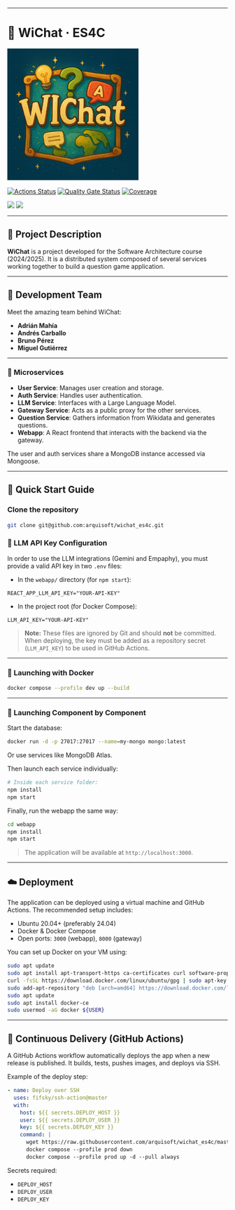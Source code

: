 
---

# 🤖 WiChat · ES4C

<p>
  <img src="webapp/src/assets/images/WIChat.png" width="300" alt="WiChat Logo">
</p>

[![Actions Status](https://github.com/arquisoft/wichat_es4c/workflows/CI%20for%20wichat_es4c/badge.svg)](https://github.com/arquisoft/wichat_es4c/actions)
[![Quality Gate Status](https://sonarcloud.io/api/project_badges/measure?project=Arquisoft_wichat_es4c&metric=alert_status)](https://sonarcloud.io/summary/new_code?id=Arquisoft_wichat_es4c)
[![Coverage](https://sonarcloud.io/api/project_badges/measure?project=Arquisoft_wichat_es4c&metric=coverage)](https://sonarcloud.io/summary/new_code?id=Arquisoft_wichat_es4c)

<p float="left">
  <img src="https://blog.wildix.com/wp-content/uploads/2020/06/react-logo.jpg" height="100">
  <img src="https://miro.medium.com/max/365/1*Jr3NFSKTfQWRUyjblBSKeg.png" height="100">
</p>

---

## 📌 Project Description

**WiChat** is a project developed for the Software Architecture course (2024/2025). It is a distributed system composed of several services working together to build a question game application.

---

## 👥 Development Team

Meet the amazing team behind WiChat:


- **Adrián Mahía**     
- **Andrés Carballo**  
- **Bruno Pérez**
- **Miguel Gutiérrez**

---

### 🧩 Microservices

- **User Service**: Manages user creation and storage.
- **Auth Service**: Handles user authentication.
- **LLM Service**: Interfaces with a Large Language Model.
- **Gateway Service**: Acts as a public proxy for the other services.
- **Question Service**: Gathers information from Wikidata and generates questions.
- **Webapp**: A React frontend that interacts with the backend via the gateway.

The user and auth services share a MongoDB instance accessed via Mongoose.

---

## 🚀 Quick Start Guide

### Clone the repository

```bash
git clone git@github.com:arquisoft/wichat_es4c.git
```

### 🔐 LLM API Key Configuration

In order to use the LLM integrations (Gemini and Empaphy), you must provide a valid API key in two `.env` files:

- In the `webapp/` directory (for `npm start`):
```env
REACT_APP_LLM_API_KEY="YOUR-API-KEY"
```

- In the project root (for Docker Compose):
```env
LLM_API_KEY="YOUR-API-KEY"
```

> **Note:** These files are ignored by Git and should **not** be committed. When deploying, the key must be added as a repository secret (`LLM_API_KEY`) to be used in GitHub Actions.

---

### 🐳 Launching with Docker

```bash
docker compose --profile dev up --build
```

---

### 🧱 Launching Component by Component

Start the database:

```bash
docker run -d -p 27017:27017 --name=my-mongo mongo:latest
```

Or use services like MongoDB Atlas.

Then launch each service individually:

```bash
# Inside each service folder:
npm install
npm start
```

Finally, run the webapp the same way:

```bash
cd webapp
npm install
npm start
```

> The application will be available at `http://localhost:3000`.

---

## ☁️ Deployment

The application can be deployed using a virtual machine and GitHub Actions. The recommended setup includes:

- Ubuntu 20.04+ (preferably 24.04)
- Docker & Docker Compose
- Open ports: `3000` (webapp), `8000` (gateway)

You can set up Docker on your VM using:

```bash
sudo apt update
sudo apt install apt-transport-https ca-certificates curl software-properties-common
curl -fsSL https://download.docker.com/linux/ubuntu/gpg | sudo apt-key add -
sudo add-apt-repository "deb [arch=amd64] https://download.docker.com/linux/ubuntu focal stable"
sudo apt update
sudo apt install docker-ce
sudo usermod -aG docker ${USER}
```

---

## 🔄 Continuous Delivery (GitHub Actions)

A GitHub Actions workflow automatically deploys the app when a new release is published. It builds, tests, pushes images, and deploys via SSH.

Example of the deploy step:

```yml
- name: Deploy over SSH
  uses: fifsky/ssh-action@master
  with:
    host: ${{ secrets.DEPLOY_HOST }}
    user: ${{ secrets.DEPLOY_USER }}
    key: ${{ secrets.DEPLOY_KEY }}
    command: |
      wget https://raw.githubusercontent.com/arquisoft/wichat_es4c/master/docker-compose.yml -O docker-compose.yml
      docker compose --profile prod down
      docker compose --profile prod up -d --pull always
```

Secrets required:
- `DEPLOY_HOST`
- `DEPLOY_USER`
- `DEPLOY_KEY`





